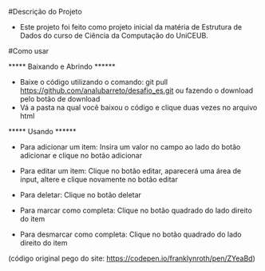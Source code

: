 #Descrição do Projeto
- Este projeto foi feito como projeto inicial da matéria de Estrutura de Dados do curso de Ciência da Computação do UniCEUB.

#Como usar

***** Baixando e Abrindo ******
- Baixe o código utilizando o comando: git pull https://github.com/analubarreto/desafio_es.git ou fazendo o download
pelo botão de download
- Vá a pasta na qual você baixou o código e clique duas vezes no arquivo html

***** Usando ******
- Para adicionar um item: 
Insira um valor no campo ao lado do botão adicionar e clique no botão adicionar

- Para editar um item:
Clique no botão editar, aparecerá uma área de input, altere e clique novamente no botão editar

- Para deletar:
Clique no botão deletar

- Para marcar como completa:
Clique no botão quadrado do lado direito do item

- Para desmarcar como completa:
Clique no botão quadrado do lado direito do item


(código original pego do site: https://codepen.io/franklynroth/pen/ZYeaBd)

